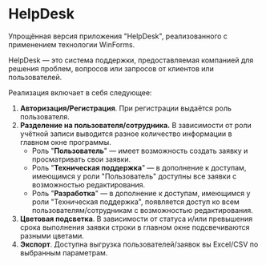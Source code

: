 # HelpDesk

Упрощённая версия приложения "HelpDesk", реализованного с применением технологии WinForms. 

HelpDesk — это система поддержки, предоставляемая компанией для решения проблем, вопросов или запросов от клиентов или пользователей.

Реализация включает в себя следующее:

1. **Авторизация/Регистрация**. При регистрации выдаётся роль пользователя.
2. **Разделение на пользователя/сотрудника.** В зависимости от роли учётной записи выводится разное количество информации в главном окне программы.
     - Роль "**Пользователь**" — имеет возможность создать заявку и просматривать свои заявки.
     - Роль "**Техническая поддержка**" —  в дополнение к доступам, имеющимся у роли "Пользователь" доступны все заявки с возможностью редактирования.
     - Роль "**Разработка**" —  в дополнение к доступам, имеющимся у роли "Техническая поддержка", появляется доступ ко всем пользователям/сотрудникам с возможностью редактирования.
4. **Цветовая подсветка**. В зависимости от статуса и/или превышения срока выполнения заявки строки в главном окне подсвечиваются разными цветами.
5. **Экспорт**. Доступна выгрузка пользователей/заявок вы Excel/CSV по выбранным параметрам.
